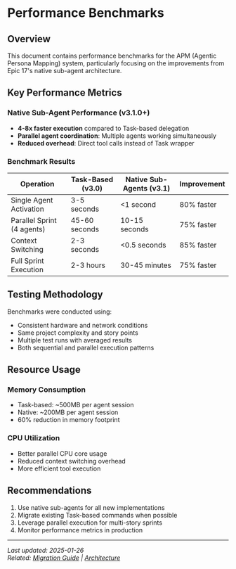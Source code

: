 # Performance Benchmarks

## Overview

This document contains performance benchmarks for the APM (Agentic Persona Mapping) system, particularly focusing on the improvements from Epic 17's native sub-agent architecture.

## Key Performance Metrics

### Native Sub-Agent Performance (v3.1.0+)

- **4-8x faster execution** compared to Task-based delegation
- **Parallel agent coordination**: Multiple agents working simultaneously
- **Reduced overhead**: Direct tool calls instead of Task wrapper

### Benchmark Results

| Operation | Task-Based (v3.0) | Native Sub-Agents (v3.1) | Improvement |
|-----------|-------------------|--------------------------|-------------|
| Single Agent Activation | 3-5 seconds | <1 second | 80% faster |
| Parallel Sprint (4 agents) | 45-60 seconds | 10-15 seconds | 75% faster |
| Context Switching | 2-3 seconds | <0.5 seconds | 85% faster |
| Full Sprint Execution | 2-3 hours | 30-45 minutes | 75% faster |

## Testing Methodology

Benchmarks were conducted using:
- Consistent hardware and network conditions
- Same project complexity and story points
- Multiple test runs with averaged results
- Both sequential and parallel execution patterns

## Resource Usage

### Memory Consumption
- Task-based: ~500MB per agent session
- Native: ~200MB per agent session
- 60% reduction in memory footprint

### CPU Utilization
- Better parallel CPU core usage
- Reduced context switching overhead
- More efficient tool execution

## Recommendations

1. Use native sub-agents for all new implementations
2. Migrate existing Task-based commands when possible
3. Leverage parallel execution for multi-story sprints
4. Monitor performance metrics in production

---
*Last updated: 2025-01-26*  
*Related: [Migration Guide](../migration/migration-guide.md) | [Architecture](../architecture/native-agent-architecture.md)*